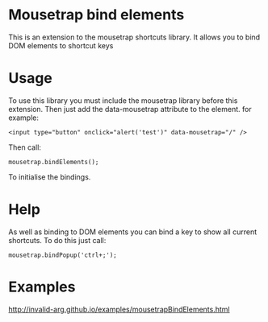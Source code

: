 Mousetrap bind elements
=======================
This is an extension to the mousetrap shortcuts library. It allows you to bind DOM elements to shortcut keys

Usage
=====
To use this library you must include the mousetrap library before this extension. Then just add the data-mousetrap attribute to the element. for example: 

    <input type="button" onclick="alert('test')" data-mousetrap="/" />

Then call:

    mousetrap.bindElements();

To initialise the bindings.

Help
====

As well as binding to DOM elements you can bind a key to show all current shortcuts. To do this just call:

    mousetrap.bindPopup('ctrl+;');

Examples
========

http://invalid-arg.github.io/examples/mousetrapBindElements.html
